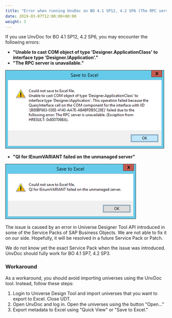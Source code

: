 ```yaml
---
title: "Error when running UnvDoc on BO 4.1 SP12, 4.2 SP6 (The RPC server is unavailable)"
date: 2019-03-07T12:00:00+00:00
weight: 3
---
```


If you use UnvDoc for BO 4.1 SP12, 4.2 SP6, you may encounter the following errors:

- **"Unable to cast COM object of type 'Designer.ApplicationClass' to interface type 'Designer.IApplication'."**
- **"The RPC server is unavailable."**

![RPC server error](/images/pages//RPC-server.png)

- **"QI for IEnumVARIANT failed on the unmanaged server"**

![IEnumVARIANT error](/images/pages/IEnumVARIANT.png)

The issue is caused by an error in Universe Designer Tool API introduced in some of the Service Packs of SAP Business Objects. We are not able to fix it on our side. Hopefully, it will be resolved in a future Service Pack or Patch.

We do not know yet the exact Service Pack when the issue was introduced. UnvDoc should fully work for BO 4.1 SP7, 4.2 SP3.

### Workaround

As a workaround, you should avoid importing universes using the UnvDoc tool. Instead, follow these steps:

1. Login to Universe Design Tool and import universes that you want to export to Excel. Close UDT.
2. Open UnvDoc and log in. Open the universes using the button "Open..."
3. Export metadata to Excel using "Quick View" or "Save to Excel."